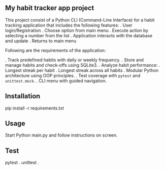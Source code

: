 
## My habit tracker app project

This project consist of a Python CLI (Command-Line Interface) for a habit tracking application that includes the following features:
. User login/Registration
. Choose option from main menu
. Execute action by selecting a number from the list
. Application interacts with the database and update
. Returns to main menu

Following are the requirements of the application:

. Track predefined habits with daily or weekly frequency.
. Store and manage habits and check-offs using SQLite3.
. Analyze habit performance:
  . Longest streak per habit
  . Longest streak across all habits
. Modular Python architecture using OOP principles.
. Test coverage with `pytest` and `unittest.mock`.
. CLI menu with guided navigation.

## Installation
pip install -r requirements.txt


## Usage
Start
Python main.py
and follow instructions on screen.

## Test
pytest .
unittest .